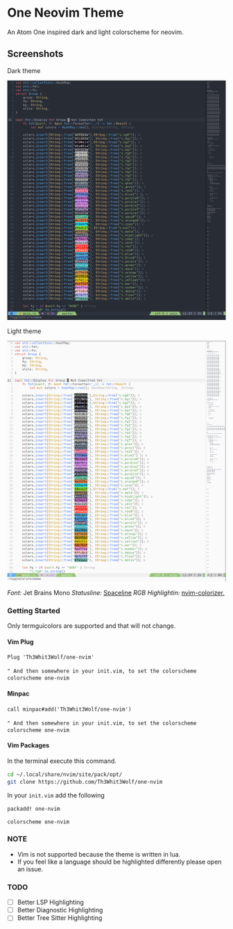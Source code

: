 # One Neovim Theme

An Atom One inspired dark and light colorscheme for neovim.

## Screenshots

Dark theme

![dark theme](assets/dark.png)

Light theme

![light theme](assets/light.png)

*Font:* Jet Brains Mono
*Statusline:* [Spaceline](https://github.com/glepnir/spaceline.vim)
*RGB Highlightin:* [nvim-colorizer.](https://github.com/norcalli/nvim-colorizer.lua)

### Getting Started

Only termguicolors are supported and that will not change.

#### Vim Plug

```vim
Plug 'Th3Whit3Wolf/one-nvim'

" And then somewhere in your init.vim, to set the colorscheme
colorscheme one-nvim
```

#### Minpac

```vim
call minpac#add('Th3Whit3Wolf/one-nvim')

" And then somewhere in your init.vim, to set the colorscheme
colorscheme one-nvim
```

#### Vim Packages

In the terminal execute this command.

```sh
cd ~/.local/share/nvim/site/pack/opt/
git clone https://github.com/Th3Whit3Wolf/one-nvim
```

In your `init.vim` add the following

```vim
packadd! one-nvim
```

```vim
colorscheme one-nvim
```

### NOTE

- Vim is not supported because the theme is written in lua.
- If you feel like a language should be highlighted differently please open an issue.

### TODO

- [ ] Better LSP Highlighting
- [ ] Better Diagnostic Highlighting
- [ ] Better Tree Sitter Highlighting
